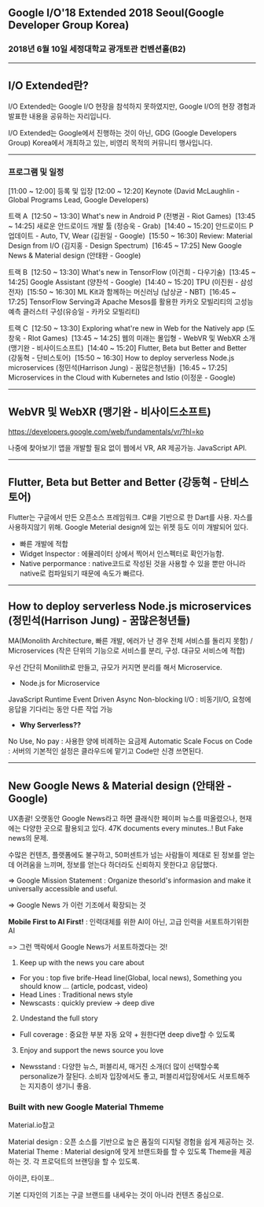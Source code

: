 ## Google I/O'18 Extended 2018 Seoul(Google Developer Group Korea)
### 2018년 6월 10일 세정대학교 광개토관 컨벤션홀(B2)

---
## I/O Extended란?
I/O Extended는 Google I/O 현장을 참석하지 못하였지만,
Google I/O의 현장 경험과 발표한 내용을 공유하는 자리입니다.

I/O Extended는 Google에서 진행하는 것이 아닌,
GDG (Google Developers Group) Korea에서 개최하고 있는,
비영리 목적의 커뮤니티 행사입니다.

---
### 프로그램 및 일정

[11:00 ~ 12:00] 등록 및 입장
[12:00 ~ 12:20] Keynote (David McLaughlin - Global Programs Lead, Google Developers)

트랙 A
 [12:50 ~ 13:30] What's new in Android P (전병권 - Riot Games)
 [13:45 ~ 14:25] 새로운 안드로이드 개발 툴 (정승욱 - Grab)
 [14:40 ~ 15:20] 안드로이드 P 업데이트 - Auto, TV, Wear (김원일 - Google)
 [15:50 ~ 16:30] Review: Material Design from I/O (김지홍 - Design Spectrum)
 [16:45 ~ 17:25] New Google News & Material design (안태완 - Google)

트랙 B
 [12:50 ~ 13:30] What's new in TensorFlow (이건희 - 다우기술)
 [13:45 ~ 14:25] Google Assistant (양찬석 - Google)
 [14:40 ~ 15:20] TPU (이진원 - 삼성전자)
 [15:50 ~ 16:30] ML Kit과 함께하는 머신러닝 (남상균 - NBT)
 [16:45 ~ 17:25] TensorFlow Serving과 Apache Mesos를 활용한 카카오 모빌리티의 고성능 예측 클러스터 구성(유승일 - 카카오 모빌리티)

트랙 C
 [12:50 ~ 13:30] Exploring what're new in Web for the Natively app (도창욱 - RIot Games)
 [13:45 ~ 14:25] 웹의 미래는 몰입형 - WebVR 및 WebXR 소개 (맹기완 - 비사이드소프트)
 [14:40 ~ 15:20] Flutter, Beta but Better and Better (강동혁 - 단비스토어)
 [15:50 ~ 16:30] How to deploy serverless Node.js microservices (정민석(Harrison Jung) - 꿈많은청년들)
 [16:45 ~ 17:25] Microservices in the Cloud with Kubernetes and Istio (이정운 - Google)

---
## WebVR 및 WebXR (맹기완 - 비사이드소프트)

https://developers.google.com/web/fundamentals/vr/?hl=ko

나중에 찾아보기! 앱을 개발할 필요 없이 웹에서 VR, AR 제공가능. JavaScript API.


---
## Flutter, Beta but Better and Better (강동혁 - 단비스토어)

Flutter는 구글에서 만든 오픈소스 프레임워크. C#을 기반으로 한 Dart를 사용. 자스를 사용하지않기 위해. Google Meterial design에 있는 위젯 등도 이미 개발되어 있다. 

- 빠른 개발에 적합
- Widget Inspector : 에뮬레이터 상에서 찍어서 인스펙터로 확인가능함. 
- Native perpormance : native코드로 작성된 것을 사용할 수 있을 뿐만 아니라 native로 컴파일되기 때문에 속도가 빠르다. 

---
## How to deploy serverless Node.js microservices (정민석(Harrison Jung) - 꿈많은청년들)

MA(Monolith Architecture, 빠른 개발, 에러가 난 경우 전체 서비스를 돌리지 못함) / Microservices (작은 단위의 기능으로 서비스를 분리, 구성. 대규모 서비스에 적합)

우선 간단히 Monilith로 만들고, 규모가 커지면 분리를 해서 Microservice.

- Node.js for Microservice

JavaScript Runtime
Event Driven 
Async Non-blocking I/O : 비동기I/O, 요청에 응답을 기다리는 동안 다른 작업 가능

- **Why Serverless??**

No Use, No pay : 사용한 양에 비례하는 요금제
Automatic Scale
Focus on Code : 서버의 기본적인 설정은 클라우드에 맡기고 Code만 신경 쓰면된다.

---
## New Google News & Material design (안태완 - Google)

UX총괄!
오랫동안 Google News라고 하면 클래식한 페이퍼 뉴스를 떠올렸으나, 현재에는 다양한 곳으로 활용되고 있다. 47K documents every minutes..! But Fake news의 문제.

수많은 컨텐츠, 플랫폼에도 불구하고, 50퍼센트가 넘는 사람들이 제대로 된 정보를 얻는데 어려움을 느끼며, 정보를 얻는다 하더라도 신뢰하지 못한다고 응답했다.

=> Google Mission Statement : Organize thesorld's informasion and make it universally accessible and useful.

=> Google News 가 이런 기조에서 확장되는 것

**Mobile First to AI First!** : 인력대체를 위한 AI이 아닌, 고급 인력을 서포트하기위한 AI

=> 그런 맥락에서 Google News가 서포트하겠다는 것!

1. Keep up with the news you care about

- For you : top five brife-Head line(Global, local news), Something you should know ... (article, podcast, video)
- Head Lines : Traditional news style
- Newscasts : quickly preview -> deep dive

2. Undestand the full story

- Full coverage : 중요한 부분 자동 요약 + 원한다면 deep dive할 수 있도록

3. Enjoy and support the news source you love

- Newsstand : 다양한 뉴스, 퍼블리셔, 매거진 소개(더 많이 선택할수록 personalize가 잘된다. 소비자 입장에서도 좋고, 퍼블리셔입장에서도 서포트해주는 지지층이 생기니 좋음.

### Built with new Google Material Thmeme

Material.io참고

Material design : 오픈 소스를 기반으로 높은 품질의 디지털 경험을 쉽게 제공하는 것.
Material Theme : Material design에 맞게 브랜드화를 할 수 있도록 Theme을 제공하는 것. 각 프로덕트의 브랜딩을 할 수 있도록.

아이콘, 타이포..

기본 디자인의 기조는 구글 브랜드를 내세우는 것이 아니라 컨텐츠 중심으로.
